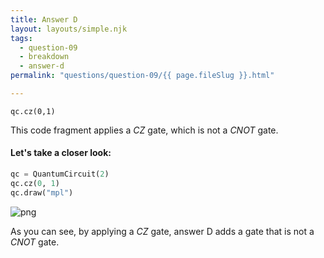 ```yaml
---
title: Answer D
layout: layouts/simple.njk
tags:
  - question-09
  - breakdown
  - answer-d
permalink: "questions/question-09/{{ page.fileSlug }}.html"

---
```



`qc.cz(0,1)`

This code fragment applies a $CZ$ gate, which is not a $CNOT$ gate.

#### Let's take a closer look:


```python
qc = QuantumCircuit(2)
qc.cz(0, 1)
qc.draw("mpl")
```




    
![png](output_25_0.png)
    



As you can see, by applying a $CZ$ gate, answer D adds a gate that is not a $CNOT$ gate.
